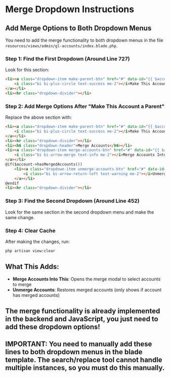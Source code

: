 # Merge Dropdown Instructions

## Add Merge Options to Both Dropdown Menus

You need to add the merge functionality to both dropdown menus in the file `resources/views/admin/gl-accounts/index.blade.php`.

### Step 1: Find the First Dropdown (Around Line 727)
Look for this section:
```html
<li><a class="dropdown-item make-parent-btn" href="#" data-id="{{ $account->id }}">
    <i class="bi bi-plus-circle text-success me-2"></i>Make This Account a Parent
</a></li>
<li><hr class="dropdown-divider"></li>
```

### Step 2: Add Merge Options After "Make This Account a Parent"
Replace the above section with:
```html
<li><a class="dropdown-item make-parent-btn" href="#" data-id="{{ $account->id }}">
    <i class="bi bi-plus-circle text-success me-2"></i>Make This Account a Parent
</a></li>
<li><hr class="dropdown-divider"></li>
<li><h6 class="dropdown-header">Merge Accounts</h6></li>
<li><a class="dropdown-item merge-accounts-btn" href="#" data-id="{{ $account->id }}">
    <i class="bi bi-arrow-merge text-info me-2"></i>Merge Accounts Into This
</a></li>
@if($account->hasMergedAccounts())
    <li><a class="dropdown-item unmerge-accounts-btn" href="#" data-id="{{ $account->id }}">
        <i class="bi bi-arrow-return-left text-warning me-2"></i>Unmerge Accounts
    </a></li>
@endif
<li><hr class="dropdown-divider"></li>
```

### Step 3: Find the Second Dropdown (Around Line 452)
Look for the same section in the second dropdown menu and make the same change.

### Step 4: Clear Cache
After making the changes, run:
```bash
php artisan view:clear
```

## What This Adds:
- **Merge Accounts Into This**: Opens the merge modal to select accounts to merge
- **Unmerge Accounts**: Restores merged accounts (only shows if account has merged accounts)

## The merge functionality is already implemented in the backend and JavaScript, you just need to add these dropdown options!

## IMPORTANT: You need to manually add these lines to both dropdown menus in the blade template. The search/replace tool cannot handle multiple instances, so you must do this manually.
